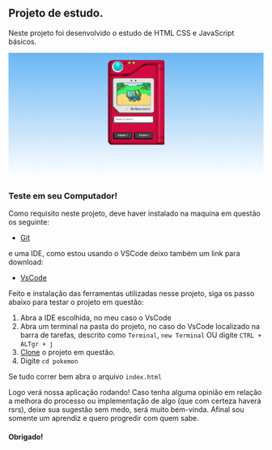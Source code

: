 ## Projeto de estudo.

Neste projeto foi desenvolvido o estudo de HTML  CSS e JavaScript básicos.

![calculadora](./images/Screenshot_1.png)

### Teste em seu Computador!

Como requisito neste projeto, deve haver instalado na maquina em questão os seguinte:

* [Git](https://git-scm.com/downloads)

e uma IDE, como estou usando o VSCode deixo também um link para download:

* [VsCode](https://code.visualstudio.com/)

Feito e instalação das ferramentas utilizadas nesse projeto, siga os passo abaixo para testar o projeto em questão:

1. Abra a IDE escolhida, no meu caso o VsCode
2. Abra um terminal na pasta do projeto, no caso do VsCode localizado na barra de tarefas, descrito como `Terminal`, `new Terminal` OU digite `CTRL + ALTgr + j`
3. [Clone](https://docs.github.com/pt/github/creating-cloning-and-archiving-repositories/cloning-a-repository#:~:text=10%2C%20done.-,Clonar%20um%20reposit%C3%B3rio%20no%20GitHub%20Desktop,Desktop%20para%20concluir%20o%20clone.) o projeto em questão.
4. Digite `cd pokemon`

Se tudo correr bem abra o arquivo `index.html`

Logo verá nossa aplicação rodando! Caso tenha alguma opinião em relação a melhora do processo ou implementação de algo (que com certeza haverá rsrs), deixe sua sugestão sem medo, será muito bem-vinda. Afinal sou somente um aprendiz e quero progredir com quem sabe. 

#### Obrigado!
